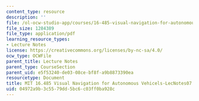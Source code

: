 ```yaml
---
content_type: resource
description: ''
file: /ol-ocw-studio-app/courses/16-485-visual-navigation-for-autonomous-vehicles-vnav-fall-2020/04972a9b3c5579dd5bc6c03ff0ba928c_MIT16_485F20_lec07notes.pdf
file_size: 1284389
file_type: application/pdf
learning_resource_types:
- Lecture Notes
license: https://creativecommons.org/licenses/by-nc-sa/4.0/
ocw_type: OCWFile
parent_title: Lecture Notes
parent_type: CourseSection
parent_uid: e5f53240-de03-08ce-bf8f-a9b8873390ea
resourcetype: Document
title: MIT 16.485 Visual Navigation for Autonomous Vehicels-LecNotes07
uid: 04972a9b-3c55-79dd-5bc6-c03ff0ba928c
---
```

